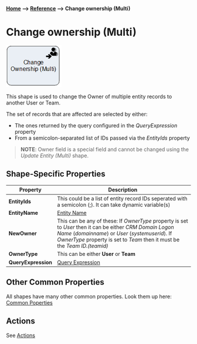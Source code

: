 __[Home](/) --> [Reference](/ref) --> Change ownership (Multi)__

# Change ownership (Multi)

![Change ownership (Multi)](media/ChangeOwnerShipMulti.png)

This shape is used to change the Owner of multiple entity records to another User or Team.

The set of records that are affected are selected by either:

* The ones returned by the query configured in the *QueryExpression* property
* From a semicolon-separated list of IDs passed via the *EntityIds* property

> __NOTE__: Owner field is a special field and cannot be changed using the *Update Entity (Multi)* shape.

## Shape-Specific Properties

| Property | Description |
|-----------------|---------------------------------------------------------------------------------------------------------------------------------------------------------------------------------------------------------------------------------------------|
| **EntityIds**   | This could be a list of entity record IDs seperated with a semicolon (;). It can take dynamic variable(s)                                                                                                                                   |
| **EntityName**| [Entity Name](common/EntityName.md)|
| **NewOwner**| This can be any of these: If *OwnerType* property is set to *User* then it can be either *CRM Domain Logon Name* (*domainname*) or *User* (*systemuserid*). If *OwnerType* property is set to *Team* then it must be the *Team ID.(teamid)* |
| **OwnerType**| This can be either **User** or **Team**|
| **QueryExpression** | [Query Expression](common/QueryExpression.md)|

## Other Common Properties
All shapes have many other common properties. Look them up here: [Common Poperties](common/README.md)

## Actions
See [Actions](common/Actions.md)
